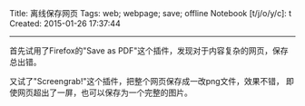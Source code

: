 Title: 离线保存网页
Tags: web; webpage; save; offline
Notebook [t/j/o/y/c]: t
Created: 2015-01-26 17:37:44

------

首先试用了Firefox的"Save as PDF"这个插件，发现对于内容复杂的网页，保存总出错。

又试了"Screengrab!"这个插件，把整个网页保存成一改png文件，效果不错，
即使网页超出了一屏，也可以保存为一个完整的图片。
